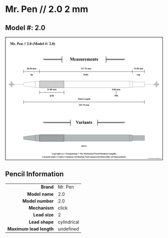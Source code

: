 # Mr. Pen // 2.0 2 mm

## Model #: 2.0

<img src="./2.0-2.0-2.0-grouped.png">

## Pencil Information

|     |     |
| ---: | :--- |
| **Brand** | Mr. Pen |
| **Model name** | 2.0 |
| **Model number** | 2.0 |
| **Mechanism** | click |
| **Lead size** | 2 |
| **Lead shape** | cylindrical |
| **Maximum lead length** | undefined |
